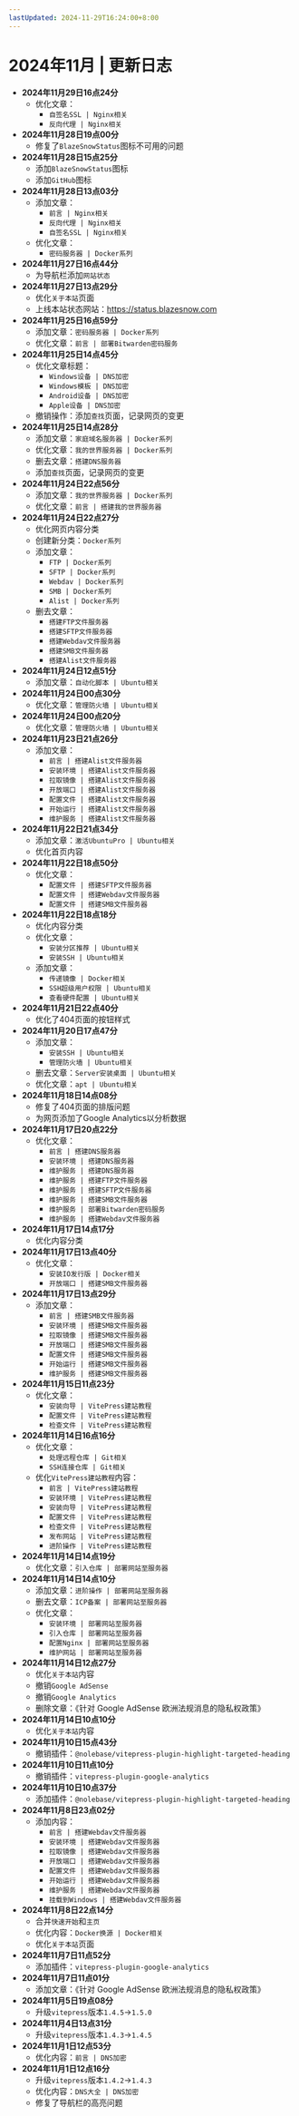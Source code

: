 ```yaml
---
lastUpdated: 2024-11-29T16:24:00+8:00
---
```


# 2024年11月 | 更新日志

- **2024年11月29日16点24分**
  - 优化文章：
    - `自签名SSL | Nginx相关`
    - `反向代理 | Nginx相关`
- **2024年11月28日19点00分**
  - 修复了`BlazeSnowStatus`图标不可用的问题
- **2024年11月28日15点25分**
  - 添加`BlazeSnowStatus`图标
  - 添加`GitHub`图标
- **2024年11月28日13点03分**
  - 添加文章：
    - `前言 | Nginx相关`
    - `反向代理 | Nginx相关`
    - `自签名SSL | Nginx相关`
  - 优化文章：
    - `密码服务器 | Docker系列`
- **2024年11月27日16点44分**
  - 为导航栏添加`网站状态`
- **2024年11月27日13点29分**
  - 优化`关于本站`页面
  - 上线本站状态网站：<https://status.blazesnow.com>
- **2024年11月25日16点59分**
  - 添加文章：`密码服务器 | Docker系列`
  - 优化文章：`前言 | 部署Bitwarden密码服务`
- **2024年11月25日14点45分**
  - 优化文章标题：
    - `Windows设备 | DNS加密`
    - `Windows模板 | DNS加密`
    - `Android设备 | DNS加密`
    - `Apple设备 | DNS加密`
  - 撤销操作：添加`查找`页面，记录网页的变更
- **2024年11月25日14点28分**
  - 添加文章：`家庭域名服务器 | Docker系列`
  - 优化文章：`我的世界服务器 | Docker系列`
  - 删去文章：`搭建DNS服务器`
  - 添加`查找`页面，记录网页的变更
- **2024年11月24日22点56分**
  - 添加文章：`我的世界服务器 | Docker系列`
  - 优化文章：`前言 | 搭建我的世界服务器`
- **2024年11月24日22点27分**
  - 优化网页内容分类
  - 创建新分类：`Docker系列`
  - 添加文章：
    - `FTP | Docker系列`
    - `SFTP | Docker系列`
    - `Webdav | Docker系列`
    - `SMB | Docker系列`
    - `Alist | Docker系列`
  - 删去文章：
    - `搭建FTP文件服务器`
    - `搭建SFTP文件服务器`
    - `搭建Webdav文件服务器`
    - `搭建SMB文件服务器`
    - `搭建Alist文件服务器`
- **2024年11月24日12点51分**
  - 添加文章：`自动化脚本 | Ubuntu相关`
- **2024年11月24日00点30分**
  - 优化文章：`管理防火墙 | Ubuntu相关`
- **2024年11月24日00点20分**
  - 优化文章：`管理防火墙 | Ubuntu相关`
- **2024年11月23日21点26分**
  - 添加文章：
    - `前言 | 搭建Alist文件服务器`
    - `安装环境 | 搭建Alist文件服务器`
    - `拉取镜像 | 搭建Alist文件服务器`
    - `开放端口 | 搭建Alist文件服务器`
    - `配置文件 | 搭建Alist文件服务器`
    - `开始运行 | 搭建Alist文件服务器`
    - `维护服务 | 搭建Alist文件服务器`
- **2024年11月22日21点34分**
  - 添加文章：`激活UbuntuPro | Ubuntu相关`
  - 优化首页内容
- **2024年11月22日18点50分**
  - 优化文章：
    - `配置文件 | 搭建SFTP文件服务器`
    - `配置文件 | 搭建Webdav文件服务器`
    - `配置文件 | 搭建SMB文件服务器`
- **2024年11月22日18点18分**
  - 优化内容分类
  - 优化文章：
    - `安装分区推荐 | Ubuntu相关`
    - `安装SSH | Ubuntu相关`
  - 添加文章：
    - `传递镜像 | Docker相关`
    - `SSH超级用户权限 | Ubuntu相关`
    - `查看硬件配置 | Ubuntu相关`
- **2024年11月21日22点40分**
  - 优化了404页面的按钮样式
- **2024年11月20日17点47分**
  - 添加文章：
    - `安装SSH | Ubuntu相关`
    - `管理防火墙 | Ubuntu相关`
  - 删去文章：`Server安装桌面 | Ubuntu相关`
  - 优化文章：`apt | Ubuntu相关`
- **2024年11月18日14点08分**
  - 修复了404页面的排版问题
  - 为网页添加了Google Analytics以分析数据
- **2024年11月17日20点22分**
  - 优化文章：
    - `前言 | 搭建DNS服务器`
    - `安装环境 | 搭建DNS服务器`
    - `维护服务 | 搭建DNS服务器`
    - `维护服务 | 搭建FTP文件服务器`
    - `维护服务 | 搭建SFTP文件服务器`
    - `维护服务 | 搭建SMB文件服务器`
    - `维护服务 | 部署Bitwarden密码服务`
    - `维护服务 | 搭建Webdav文件服务器`
- **2024年11月17日14点17分**
  - 优化内容分类
- **2024年11月17日13点40分**
  - 优化文章：
    - `安装IO发行版 | Docker相关`
    - `开放端口 | 搭建SMB文件服务器`
- **2024年11月17日13点29分**
  - 添加文章：
    - `前言 | 搭建SMB文件服务器`
    - `安装环境 | 搭建SMB文件服务器`
    - `拉取镜像 | 搭建SMB文件服务器`
    - `开放端口 | 搭建SMB文件服务器`
    - `配置文件 | 搭建SMB文件服务器`
    - `开始运行 | 搭建SMB文件服务器`
    - `维护服务 | 搭建SMB文件服务器`
- **2024年11月15日11点23分**
  - 优化文章：
    - `安装向导 | VitePress建站教程`
    - `配置文件 | VitePress建站教程`
    - `检查文件 | VitePress建站教程`
- **2024年11月14日16点16分**
  - 优化文章：
    - `处理远程仓库 | Git相关`
    - `SSH连接仓库 | Git相关`
  - 优化`VitePress建站教程`内容：
    - `前言 | VitePress建站教程`
    - `安装环境 | VitePress建站教程`
    - `安装向导 | VitePress建站教程`
    - `配置文件 | VitePress建站教程`
    - `检查文件 | VitePress建站教程`
    - `发布网站 | VitePress建站教程`
    - `进阶操作 | VitePress建站教程`
- **2024年11月14日14点19分**
  - 优化文章：`引入仓库 | 部署网站至服务器`
- **2024年11月14日14点10分**
  - 添加文章：`进阶操作 | 部署网站至服务器`
  - 删去文章：`ICP备案 | 部署网站至服务器`
  - 优化文章：
    - `安装环境 | 部署网站至服务器`
    - `引入仓库 | 部署网站至服务器`
    - `配置Nginx | 部署网站至服务器`
    - `维护网站 | 部署网站至服务器`
- **2024年11月14日12点27分**
  - 优化`关于本站`内容
  - 撤销`Google AdSense`
  - 撤销`Google Analytics`
  - 删除文章：《针对 Google AdSense 欧洲法规消息的隐私权政策》
- **2024年11月14日10点10分**
  - 优化`关于本站`内容
- **2024年11月10日15点43分**
  - 撤销插件：`@nolebase/vitepress-plugin-highlight-targeted-heading`
- **2024年11月10日11点10分**
  - 撤销插件：`vitepress-plugin-google-analytics`
- **2024年11月10日10点37分**
  - 添加插件：`@nolebase/vitepress-plugin-highlight-targeted-heading`
- **2024年11月8日23点02分**
  - 添加内容：
    - `前言 | 搭建Webdav文件服务器`
    - `安装环境 | 搭建Webdav文件服务器`
    - `拉取镜像 | 搭建Webdav文件服务器`
    - `开放端口 | 搭建Webdav文件服务器`
    - `配置文件 | 搭建Webdav文件服务器`
    - `开始运行 | 搭建Webdav文件服务器`
    - `维护服务 | 搭建Webdav文件服务器`
    - `挂载到Windows | 搭建Webdav文件服务器`
- **2024年11月8日22点14分**
  - 合并`快速开始`和`主页`
  - 优化内容：`Docker换源 | Docker相关`
  - 优化`关于本站`页面
- **2024年11月7日11点52分**
  - 添加插件：`vitepress-plugin-google-analytics`
- **2024年11月7日11点01分**
  - 添加文章：《针对 Google AdSense 欧洲法规消息的隐私权政策》
- **2024年11月5日19点08分**
  - 升级`vitepress`版本`1.4.5`->`1.5.0`
- **2024年11月4日13点31分**
  - 升级`vitepress`版本`1.4.3`->`1.4.5`
- **2024年11月1日12点53分**
  - 优化内容：`前言 | DNS加密`
- **2024年11月1日12点16分**
  - 升级`vitepress`版本`1.4.2`->`1.4.3`
  - 优化内容：`DNS大全 | DNS加密`
  - 修复了导航栏的高亮问题
